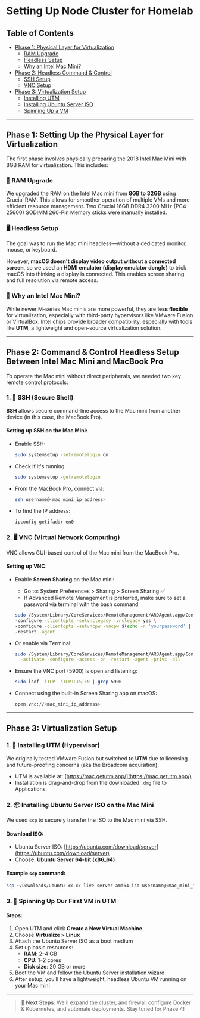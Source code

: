 # Setting Up Node Cluster for Homelab

## Table of Contents

- [Phase 1: Physical Layer for Virtualization](#phase-1-setting-up-the-physical-layer-for-virtualization)
  - [RAM Upgrade](#ram-upgrade)
  - [Headless Setup](#headless-setup)
  - [Why an Intel Mac Mini?](#why-an-intel-mac-mini)
- [Phase 2: Headless Command & Control](#phase-2-command--control-headless-setup-between-intel-mac-mini-and-macbook-pro)
  - [SSH Setup](#1-ssh-secure-shell)
  - [VNC Setup](#2-vnc-virtual-network-computing)
- [Phase 3: Virtualization Setup](#phase-3-virtualization-setup)
  - [Installing UTM](#1-installing-utm-hypervisor)
  - [Installing Ubuntu Server ISO](#2-installing-ubuntu-server-iso-on-the-mac-mini)
  - [Spinning Up a VM](#3-spinning-up-our-first-vm-in-utm)

---

## Phase 1: Setting Up the Physical Layer for Virtualization

The first phase involves physically preparing the 2018 Intel Mac Mini with 8GB RAM for virtualization. This includes:

### 💾 RAM Upgrade

We upgraded the RAM on the Intel Mac mini from **8GB to 32GB** using Crucial RAM. This allows for smoother operation of multiple VMs and more efficient resource management.
Two Crucial 16GB DDR4 3200 MHz (PC4-25600) SODIMM 260-Pin Memory sticks were manually installed.

### 🖥️ Headless Setup

The goal was to run the Mac mini headless—without a dedicated monitor, mouse, or keyboard.

However, **macOS doesn't display video output without a connected screen**, so we used an **HDMI emulator (display emulator dongle)** to trick macOS into thinking a display is connected. This enables screen sharing and full resolution via remote access.

### 🤔 Why an Intel Mac Mini?

While newer M-series Mac minis are more powerful, they are **less flexible** for virtualization, especially with third-party hypervisors like VMware Fusion or VirtualBox. Intel chips provide broader compatibility, especially with tools like **UTM**, a lightweight and open-source virtualization solution.

---

## Phase 2: Command & Control Headless Setup Between Intel Mac Mini and MacBook Pro

To operate the Mac mini without direct peripherals, we needed two key remote control protocols:

### 1. 🔐 SSH (Secure Shell)

**SSH** allows secure command-line access to the Mac mini from another device (in this case, the MacBook Pro).

#### Setting up SSH on the Mac Mini:

- Enable SSH:
  ```bash
  sudo systemsetup -setremotelogin on
  ```
- Check if it's running:
  ```bash
  sudo systemsetup -getremotelogin
  ```
- From the MacBook Pro, connect via:
  ```bash
  ssh username@<mac_mini_ip_address>
  ```
- To find the IP address:
  ```bash
  ipconfig getifaddr en0
  ```

### 2. 🖥️ VNC (Virtual Network Computing)

VNC allows GUI-based control of the Mac mini from the MacBook Pro.

#### Setting up VNC:

- Enable **Screen Sharing** on the Mac mini:

  - Go to: System Preferences > Sharing > Screen Sharing ✅
  - If Advanced Remote Management is preferred, make sure to set a password via terminal with the bash command

  ```bash
  sudo /System/Library/CoreServices/RemoteManagement/ARDAgent.app/Contents/Resources/kickstart \
  -configure -clientopts -setvnclegacy -vnclegacy yes \
  -configure -clientopts -setvncpw -vncpw $(echo -n 'yourpassword' | xxd -p) \
  -restart -agent
  ```

- Or enable via Terminal:

  ```bash
  sudo /System/Library/CoreServices/RemoteManagement/ARDAgent.app/Contents/Resources/kickstart \
    -activate -configure -access -on -restart -agent -privs -all
  ```

- Ensure the VNC port (5900) is open and listening:

  ```bash
  sudo lsof -iTCP -sTCP:LISTEN | grep 5900
  ```

- Connect using the built-in Screen Sharing app on macOS:

  ```bash
  open vnc://<mac_mini_ip_address>
  ```

---

## Phase 3: Virtualization Setup

### 1. 🧱 Installing UTM (Hypervisor)

We originally tested VMware Fusion but switched to **UTM** due to licensing and future-proofing concerns (aka the Broadcom acquisition).

- UTM is available at: [https://mac.getutm.app/](https://mac.getutm.app/)
- Installation is drag-and-drop from the downloaded `.dmg` file to Applications.

### 2. 📦 Installing Ubuntu Server ISO on the Mac Mini

We used `scp` to securely transfer the ISO to the Mac mini via SSH.

#### Download ISO:

- Ubuntu Server ISO: [https://ubuntu.com/download/server](https://ubuntu.com/download/server)
- Choose: **Ubuntu Server 64-bit (x86\_64)**

#### Example `scp` command:

```bash
scp ~/Downloads/ubuntu-xx.xx-live-server-amd64.iso username@<mac_mini_ip_address>:/Users/username/Desktop/
```

### 3. 🚀 Spinning Up Our First VM in UTM

#### Steps:

1. Open UTM and click **Create a New Virtual Machine**
2. Choose **Virtualize > Linux**
3. Attach the Ubuntu Server ISO as a boot medium
4. Set up basic resources:
   - **RAM**: 2–4 GB
   - **CPU**: 1–2 cores
   - **Disk size**: 20 GB or more
5. Boot the VM and follow the Ubuntu Server installation wizard
6. After setup, you’ll have a lightweight, headless Ubuntu VM running on your Mac mini

---

> 📌 **Next Steps**: We'll expand the cluster, and firewall configure Docker & Kubernetes, and automate deployments. Stay tuned for Phase 4!

